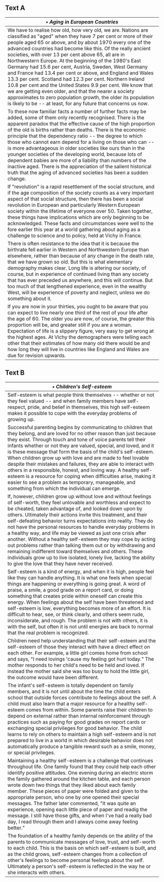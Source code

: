 ## Text A
|***&bull; Aging in European Countries***|
|---|
|We have to realise how old, how very old, we are. Nations are classified as "aged" when they have 7 per cent or more of their people aged 65 or above, and by about 1970 every one of the advanced countries had become like this. Of the really ancient societies, with over 13 per cent above 65, all are in Northwestern Europe. At the beginning of the 1980's East Germany had 15.6 per cent, Austria, Sweden, West Germany and France had 13.4 per cent or above, and England and Wales 13.3 per cent. Scotland had 12.3 per cent. Northern Ireland 10.8 per cent and the United States 9.9 per cent. We know that we are getting even older, and that the nearer a society approximates to zero population growth, the older its population is likely to be -- at least, for any future that concerns us now.|
|To these now familiar facts a number of further facts may be added, some of them only recently recognised. There is the apparent paradox that the effective cause of the high proportion of the old is births rather than deaths. There is the economic principle that the dependency ratio -- the degree to which those who cannot earn depend for a living on those who can -- is more advantageous in older societies like ours than in the younger societies of the developing world, because lots of dependent babies are more of a liability than numbers of the inactive aged. There is the appreciation of the salient historical truth that the aging of advanced societies has been a sudden change.|
|If "revolution" is a rapid resettlement of the social structure, and if the age composition of the society counts as a very important aspect of that social structure, then there has been a social revolution in European and particularly Western European society within the lifetime of everyone over 50. Taken together, these things have implications which are only beginning to be acknowledged. These facts and circumstances were well to the fore earlier this year at a world gathering about aging as a challenge to science and to policy, held at Vichy in France.|
|There is often resistance to the idea that it is because the birthrate fell earlier in Western and Northwestern Europe than elsewhere, rather than because of any change in the death rate, that we have grown so old. But this is what elementary demography makes clear. Long life is altering our society, of course, but in experience of continued living than any society that has ever preceded us anywhere, and this will continue. But too much of that lengthened experience, even in the wealthy West, will be experience of poverty and neglect, unless we do something about it.|
|If you are now in your thirties, you ought to be aware that you can expect to live nearly one third of the rest of your life after the age of 60. The older you are now, of course, the greater this proportion will be, and greater still if you are a woman. Expectation of life is a slippery figure, very easy to get wrong at the highest ages. At Vichy the demographers were telling each other that their estimates of how many old there would be and how long they will live in countries like England and Wales are due for revision upwards.|

## Text B
|***&bull; Children's Self-esteem***|
|---|
|Self-esteem is what people think themselves -- whether or not they feel valued -- and when family members have self-respect, pride, and belief in themselves, this high self-esteem makes it possible to cope with the everyday problems of growing up.|
|Successful parenting begins by communicating to children that they belong, and are loved for no other reason than just because they exist. Through touch and tone of voice parents tell their infants whether or not they are valued, special, and loved, and it is these message that form the basis of the child's self-esteem. When children grow up with love and are made to feel lovable despite their mistakes and failures, they are able to interact with others in a responsible, honest, and loving way. A healthy self-esteem is a resource for coping when difficulties arise, making it easier to see a problem as temporary, manageable, and something from which the individual can emerge.|
|If, however, children grow up without love and without feelings of self-worth, they feel unlovable and worthless and expect to be cheated, taken advantage of, and looked down upon by others. Ultimately their actions invite this treatment, and their self-defeating behavior turns expectations into reality. They do not have the personal resources to handle everyday problems in a healthy way, and life may be viewed as just one crisis after another. Without a healthy self-esteem they may cope by acting out problems rather than talking them out or by withdrawing and remaining indifferent toward themselves and others. These individuals grow up to live isolated, lonely live, lacking the ability to give the love that they have never received.|
|Self-esteem is a kind of energy, and when it is high, people feel like they can handle anything. It is what one feels when special things are happening or everything is going great. A word of praise, a smile, a good grade on a report card, or doing something that creates pride within oneself can create this energy. When feelings about the self have been threatened and self-esteem is low, everything becomes more of an effort. It is difficult to hear, see, or think clearly, and others seem rude, inconsiderate, and rough. The problem is not with others, it is with the self, but often it is not until energies are back to normal that the real problem is recognized.|
|Children need help understanding that their self-esteem and the self-esteem of those they interact with have a direct effect on each other. For example, a little girl comes home from school and says, "I need lovings 'cause my feeling got hurt today." The mother responds to her child's need to be held and loved. If instead the mother said she was too busy to hold the little girl, the outcome would have been different.|
|The infant's self-esteem is totally dependent on family members, and it is not until about the time the child enters school that outside forces contribute to feelings about the self. A child must also learn that a major resource for a healthy self-esteem comes from within. Some parents raise their children to depend on external rather than internal reinforcement through practices such as paying for good grades on report cards or exchanging special privileges for good behavior. The child learns to rely on others to maintain a high self-esteem and is not prepared to live in a world in which desirable behavior does not automatically produce a tangible reward such as a smile, money, or special privileges.|
|Maintaining a healthy self-esteem is a challenge that continues throughout life. One family found that they could help each other identify positive attitudes. One evening during an electric storm the family gathered around the kitchen table, and each person wrote down two things that they liked about each family member. These pieces of paper were folded and given to the appropriate person, who one by one opened their special messages. The father later commented, "It was quite an experience, opening each little piece of paper and readig the message. I still have those gifts, and when I've had a really bad day, I read through them and I always come away feeling better."|
|The foundation of a healthy family depends on the ability of the parents to communicate messages of love, trust, and self-worth to each child. This is the basis on which self-esteem is built, and as the child grows, self-esteem changes from a collection of other's feelings to become personal feelings about the self. Ultimately a person's self-esteem is reflected in the way he or she interacts with others.|
